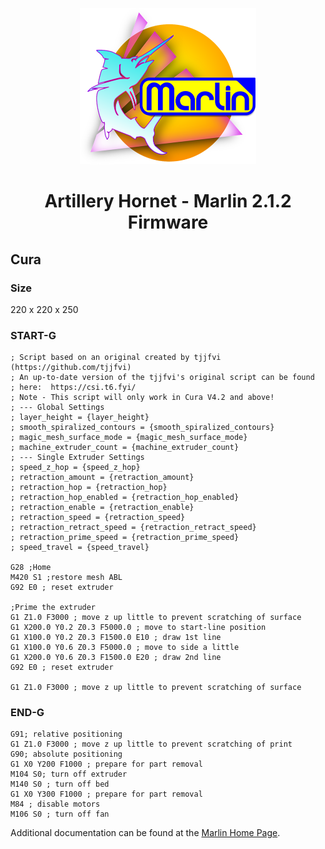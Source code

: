 <p align="center"><img src="buildroot/share/pixmaps/logo/marlin-outrun-nf-500.png" height="250" alt="MarlinFirmware's logo" /></p>

<h1 align="center">Artillery Hornet - Marlin 2.1.2 Firmware</h1>

## Cura

### Size 
220 x 220 x 250

### START-G
```
; Script based on an original created by tjjfvi (https://github.com/tjjfvi)
; An up-to-date version of the tjjfvi's original script can be found
; here:  https://csi.t6.fyi/
; Note - This script will only work in Cura V4.2 and above!
; --- Global Settings
; layer_height = {layer_height}
; smooth_spiralized_contours = {smooth_spiralized_contours}
; magic_mesh_surface_mode = {magic_mesh_surface_mode}
; machine_extruder_count = {machine_extruder_count}
; --- Single Extruder Settings
; speed_z_hop = {speed_z_hop}
; retraction_amount = {retraction_amount}
; retraction_hop = {retraction_hop}
; retraction_hop_enabled = {retraction_hop_enabled}
; retraction_enable = {retraction_enable}
; retraction_speed = {retraction_speed}
; retraction_retract_speed = {retraction_retract_speed}
; retraction_prime_speed = {retraction_prime_speed}
; speed_travel = {speed_travel}

G28 ;Home
M420 S1 ;restore mesh ABL
G92 E0 ; reset extruder

;Prime the extruder
G1 Z1.0 F3000 ; move z up little to prevent scratching of surface
G1 X200.0 Y0.2 Z0.3 F5000.0 ; move to start-line position
G1 X100.0 Y0.2 Z0.3 F1500.0 E10 ; draw 1st line
G1 X100.0 Y0.6 Z0.3 F5000.0 ; move to side a little
G1 X200.0 Y0.6 Z0.3 F1500.0 E20 ; draw 2nd line
G92 E0 ; reset extruder

G1 Z1.0 F3000 ; move z up little to prevent scratching of surface
```

### END-G
```
G91; relative positioning
G1 Z1.0 F3000 ; move z up little to prevent scratching of print
G90; absolute positioning
G1 X0 Y200 F1000 ; prepare for part removal
M104 S0; turn off extruder
M140 S0 ; turn off bed
G1 X0 Y300 F1000 ; prepare for part removal
M84 ; disable motors
M106 S0 ; turn off fan
```

Additional documentation can be found at the [Marlin Home Page](https://marlinfw.org/).
